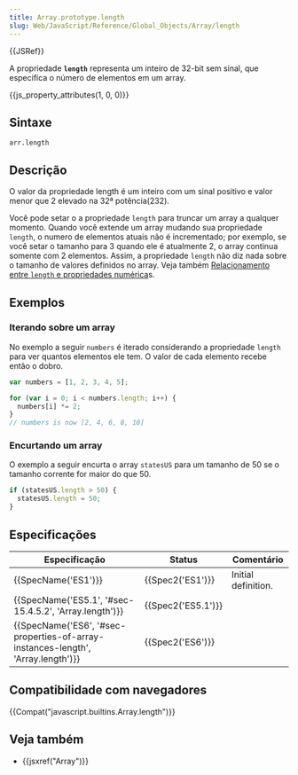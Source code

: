 ```yaml
---
title: Array.prototype.length
slug: Web/JavaScript/Reference/Global_Objects/Array/length
---
```

{{JSRef}}

A propriedade **`length`** representa um inteiro de 32-bit sem sinal, que especifíca o número de elementos em um array.

{{js_property_attributes(1, 0, 0)}}

## Sintaxe

```
arr.length
```

## Descrição

O valor da propriedade length é um inteiro com um sinal positivo e valor menor que 2 elevado na 32ª potência(232).

Você pode setar o a propriedade `length` para truncar um array a qualquer momento. Quando você extende um array mudando sua propriedade `length`, o numero de elementos atuais não é incrementado; por exemplo, se você setar o tamanho para 3 quando ele é atualmente 2, o array continua somente com 2 elementos. Assim, a propriedade `length` não diz nada sobre o tamanho de valores definidos no array. Veja também [Relacionamento entre `length` e propriedades numérica](/pt-BR/docs/Web/JavaScript/Reference/Global_Objects/Array#Relationship_between_length_and_numerical_properties)s.

## Exemplos

### Iterando sobre um array

No exemplo a seguir `numbers` é iterado considerando a propriedade `length` para ver quantos elementos ele tem. O valor de cada elemento recebe então o dobro.

```js
var numbers = [1, 2, 3, 4, 5];

for (var i = 0; i < numbers.length; i++) {
  numbers[i] *= 2;
}
// numbers is now [2, 4, 6, 8, 10]
```

### Encurtando um array

O exemplo a seguir encurta o array `statesUS` para um tamanho de 50 se o tamanho corrente for maior do que 50.

```js
if (statesUS.length > 50) {
  statesUS.length = 50;
}
```

## Especificações

| Especificação                                                                                                | Status                   | Comentário          |
| ------------------------------------------------------------------------------------------------------------ | ------------------------ | ------------------- |
| {{SpecName('ES1')}}                                                                                     | {{Spec2('ES1')}}     | Initial definition. |
| {{SpecName('ES5.1', '#sec-15.4.5.2', 'Array.length')}}                                     | {{Spec2('ES5.1')}} |                     |
| {{SpecName('ES6', '#sec-properties-of-array-instances-length', 'Array.length')}} | {{Spec2('ES6')}}     |                     |

## Compatibilidade com navegadores

{{Compat("javascript.builtins.Array.length")}}

## Veja também

- {{jsxref("Array")}}
